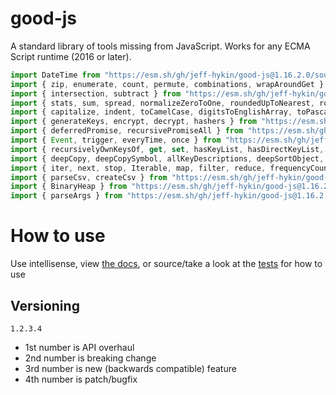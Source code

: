 # good-js

A standard library of tools missing from JavaScript. Works for any ECMA Script runtime (2016 or later).

```js
import DateTime from "https://esm.sh/gh/jeff-hykin/good-js@1.16.2.0/source/date.js"
import { zip, enumerate, count, permute, combinations, wrapAroundGet } from "https://esm.sh/gh/jeff-hykin/good-js@1.16.2.0/source/array.js"
import { intersection, subtract } from "https://esm.sh/gh/jeff-hykin/good-js@1.16.2.0/source/set.js"
import { stats, sum, spread, normalizeZeroToOne, roundedUpToNearest, roundedDownToNearest } from "https://esm.sh/gh/jeff-hykin/good-js@1.16.2.0/source/math.js"
import { capitalize, indent, toCamelCase, digitsToEnglishArray, toPascalCase, toKebabCase, toSnakeCase, toScreamingKebabCase, toScreamingSnakeCase, toRepresentation, toString, regex, findAll, iterativelyFindAll, escapeRegexMatch, escapeRegexReplace, extractFirst, isValidIdentifier, removeCommonPrefix, didYouMean } from "https://esm.sh/gh/jeff-hykin/good-js@1.16.2.0/source/string.js"
import { generateKeys, encrypt, decrypt, hashers } from "https://esm.sh/gh/jeff-hykin/good-js@1.16.2.0/source/encryption.js"
import { deferredPromise, recursivePromiseAll } from "https://esm.sh/gh/jeff-hykin/good-js@1.16.2.0/source/async.js"
import { Event, trigger, everyTime, once } from "https://esm.sh/gh/jeff-hykin/good-js@1.16.2.0/source/events.js"
import { recursivelyOwnKeysOf, get, set, hasKeyList, hasDirectKeyList, remove, merge, compareProperty, recursivelyIterateOwnKeysOf } from "https://esm.sh/gh/jeff-hykin/good-js@1.16.2.0/source/object.js"
import { deepCopy, deepCopySymbol, allKeyDescriptions, deepSortObject, shallowSortObject, isGeneratorObject,isAsyncIterable, isSyncIterable, isIterableTechnically, isSyncIterableObjectOrContainer, allKeys } from "https://esm.sh/gh/jeff-hykin/good-js@1.16.2.0/source/value.js"
import { iter, next, stop, Iterable, map, filter, reduce, frequencyCount, zip, count, enumerate, permute, combinations, slices, asyncIteratorToList, concurrentlyTransform, forkBy } from "https://esm.sh/gh/jeff-hykin/good-js@1.16.2.0/source/iterable.js"
import { parseCsv, createCsv } from "https://esm.sh/gh/jeff-hykin/good-js@1.16.2.0/source/csv.js"
import { BinaryHeap } from "https://esm.sh/gh/jeff-hykin/good-js@1.16.2.0/source/binary_heap.js"
import { parseArgs } from "https://esm.sh/gh/jeff-hykin/good-js@1.16.2.0/source/flattened/parse_args.js"
```


# How to use

Use intellisense, view [the docs](https://esm.sh/gh/jeff-hykin/good-js?doc), or source/take a look at the [tests](https://github.com/jeff-hykin/good-js/tree/master/tests) for how to use

## Versioning

`1.2.3.4`
- 1st number is API overhaul
- 2nd number is breaking change
- 3rd number is new (backwards compatible) feature 
- 4th number is patch/bugfix